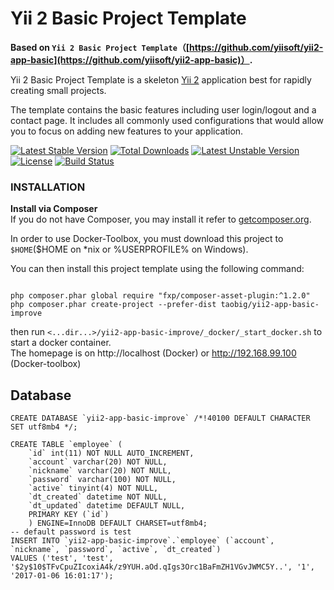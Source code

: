 Yii 2 Basic Project Template
============================

**Based on `Yii 2 Basic Project Template`（[https://github.com/yiisoft/yii2-app-basic](https://github.com/yiisoft/yii2-app-basic)）.**

Yii 2 Basic Project Template is a skeleton [Yii 2](http://www.yiiframework.com/) application best for
rapidly creating small projects.

The template contains the basic features including user login/logout and a contact page.
It includes all commonly used configurations that would allow you to focus on adding new
features to your application.

[![Latest Stable Version](https://poser.pugx.org/taobig/yii2-app-basic-improve/v/stable)](https://packagist.org/packages/taobig/yii2-app-basic-improve)
[![Total Downloads](https://poser.pugx.org/taobig/yii2-app-basic-improve/downloads)](https://packagist.org/packages/taobig/yii2-app-basic-improve)
[![Latest Unstable Version](https://poser.pugx.org/taobig/yii2-app-basic-improve/v/unstable)](https://packagist.org/packages/taobig/yii2-app-basic-improve)
[![License](https://poser.pugx.org/taobig/yii2-app-basic-improve/license)](https://packagist.org/packages/taobig/yii2-app-basic-improve)
[![Build Status](https://travis-ci.org/taobig/yii2-app-basic-improve.svg?branch=master)](https://travis-ci.org/taobig/yii2-app-basic-improve)

### INSTALLATION
**Install via Composer**  
If you do not have Composer, you may install it refer to [getcomposer.org](https://getcomposer.org/download/).

In order to use Docker-Toolbox, you must download this project to `$HOME`($HOME on *nix or %USERPROFILE% on Windows).

You can then install this project template using the following command:
```
  
php composer.phar global require "fxp/composer-asset-plugin:^1.2.0"
php composer.phar create-project --prefer-dist taobig/yii2-app-basic-improve

```
then run `<...dir...>/yii2-app-basic-improve/_docker/_start_docker.sh` to start a docker container.   
The homepage is on http://localhost (Docker)  or http://192.168.99.100 (Docker-toolbox)

## Database
```
CREATE DATABASE `yii2-app-basic-improve` /*!40100 DEFAULT CHARACTER SET utf8mb4 */;

CREATE TABLE `employee` (
    `id` int(11) NOT NULL AUTO_INCREMENT,
    `account` varchar(20) NOT NULL,
    `nickname` varchar(20) NOT NULL,
    `password` varchar(100) NOT NULL,
    `active` tinyint(4) NOT NULL,
    `dt_created` datetime NOT NULL,
    `dt_updated` datetime DEFAULT NULL,
    PRIMARY KEY (`id`)
    ) ENGINE=InnoDB DEFAULT CHARSET=utf8mb4;
-- default password is test
INSERT INTO `yii2-app-basic-improve`.`employee` (`account`, `nickname`, `password`, `active`, `dt_created`)
VALUES ('test', 'test', '$2y$10$TFvCpuZIcoxiA4k/z9YUH.aOd.qIgs3Orc1BaFmZH1VGvJWMC5Y..', '1', '2017-01-06 16:01:17');
```

